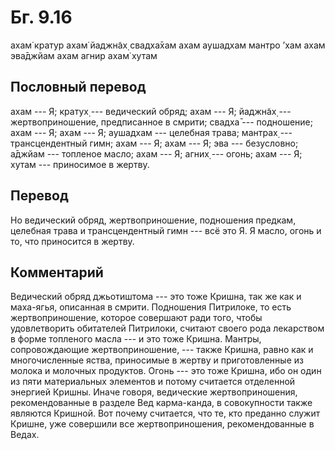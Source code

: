 # Бг. 9.16
ахам̇ кратур ахам̇ йаджн̃ах̣
свадха̄хам ахам аушадхам
мантро ’хам ахам эва̄джйам
ахам агнир ахам̇ хутам
## Пословный перевод

ахам --- Я; кратух̣ --- ведический обряд; ахам --- Я; йаджн̃ах̣ ---
жертвоприношение, предписанное в смрити; свадха̄ --- подношение; ахам ---
Я; ахам --- Я; аушадхам --- целебная трава; мантрах̣ --- трансцендентный
гимн; ахам --- Я; ахам --- Я; эва --- безусловно; а̄джйам --- топленое
масло; ахам --- Я; агних̣ --- огонь; ахам --- Я; хутам --- приносимое в
жертву.

## Перевод

Но ведический обряд, жертвоприношение, подношения предкам, целебная
трава и трансцендентный гимн --- всё это Я. Я масло, огонь и то, что
приносится в жертву.

## Комментарий

Ведический обряд джьотиштома --- это тоже Кришна, так же как и
маха-ягья, описанная в смрити. Подношения Питрилоке, то есть
жертвоприношение, которое совершают ради того, чтобы удовлетворить
обитателей Питрилоки, считают своего рода лекарством в форме топленого
масла --- и это тоже Кришна. Мантры, сопровождающие жертвоприношение,
--- также Кришна, равно как и многочисленные яства, приносимые в жертву
и приготовленные из молока и молочных продуктов. Огонь --- это тоже
Кришна, ибо он один из пяти материальных элементов и потому считается
отделенной энергией Кришны. Иначе говоря, ведические жертвоприношения,
рекомендованные в разделе Вед карма-канда, в совокупности также являются
Кришной. Вот почему считается, что те, кто преданно служит Кришне, уже
совершили все жертвоприношения, рекомендованные в Ведах.
